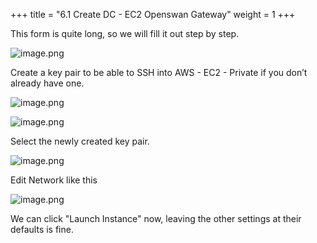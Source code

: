 +++
title = "6.1 Create DC - EC2 Openswan Gateway"
weight = 1
+++


This form is quite long, so we will fill it out step by step.


![image.png](/images/004-iv-setup-vpc-dc-resources/006-6-ec2-dc-ec2-openswan-gateway/20-714355-image.png)


Create a key pair to be able to SSH into AWS - EC2 - Private if you don’t already have one.


![image.png](/images/004-iv-setup-vpc-dc-resources/006-6-ec2-dc-ec2-openswan-gateway/20-514460-image.png)


![image.png](/images/004-iv-setup-vpc-dc-resources/006-6-ec2-dc-ec2-openswan-gateway/20-199117-image.png)


Select the newly created key pair.


![image.png](/images/004-iv-setup-vpc-dc-resources/006-6-ec2-dc-ec2-openswan-gateway/20-789840-image.png)


Edit Network like this


![image.png](/images/004-iv-setup-vpc-dc-resources/006-6-ec2-dc-ec2-openswan-gateway/20-231078-image.png)


We can click "Launch Instance" now, leaving the other settings at their defaults is fine.


